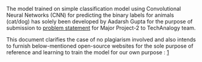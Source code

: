 The  model trained on simple classification model using Convolutional Neural Networks (CNN) for predicting the binary labels for animals (cat/dog) has solely been developed by Aadarsh Gupta for the purpose of submission to [problem statement](https://classroom.google.com/u/0/c/Mzc2NTgwMDk3MjM1/a/Mzg0MDIwNDEwMzUx/details) for Major Project-2 to TechAnalogy team.

This document clarifies the case of no plagiarism involved and also intends to furnish below-mentioned open-source websites for the sole purpose of reference and learning to train the model for our own purpose : [1](https://jovian.ai/manishshah120/googleplaystoreanalysis/v/11?utm_source=embed)


